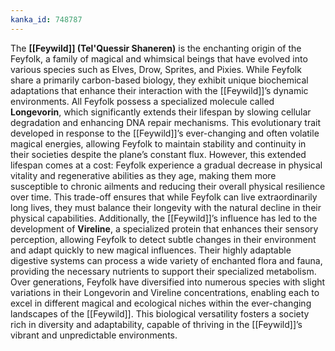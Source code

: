 ```yaml
---
kanka_id: 748787
---
```


The **[[Feywild]] (Tel'Quessir Shaneren)** is the enchanting origin of the Feyfolk, a family of magical and whimsical beings that have evolved into various species such as Elves, Drow, Sprites, and Pixies. While Feyfolk share a primarily carbon-based biology, they exhibit unique biochemical adaptations that enhance their interaction with the [[Feywild]]’s dynamic environments. All Feyfolk possess a specialized molecule called **Longevorin**, which significantly extends their lifespan by slowing cellular degradation and enhancing DNA repair mechanisms. This evolutionary trait developed in response to the [[Feywild]]’s ever-changing and often volatile magical energies, allowing Feyfolk to maintain stability and continuity in their societies despite the plane’s constant flux. However, this extended lifespan comes at a cost: Feyfolk experience a gradual decrease in physical vitality and regenerative abilities as they age, making them more susceptible to chronic ailments and reducing their overall physical resilience over time. This trade-off ensures that while Feyfolk can live extraordinarily long lives, they must balance their longevity with the natural decline in their physical capabilities. Additionally, the [[Feywild]]’s influence has led to the development of **Vireline**, a specialized protein that enhances their sensory perception, allowing Feyfolk to detect subtle changes in their environment and adapt quickly to new magical influences. Their highly adaptable digestive systems can process a wide variety of enchanted flora and fauna, providing the necessary nutrients to support their specialized metabolism. Over generations, Feyfolk have diversified into numerous species with slight variations in their Longevorin and Vireline concentrations, enabling each to excel in different magical and ecological niches within the ever-changing landscapes of the [[Feywild]]. This biological versatility fosters a society rich in diversity and adaptability, capable of thriving in the [[Feywild]]’s vibrant and unpredictable environments.